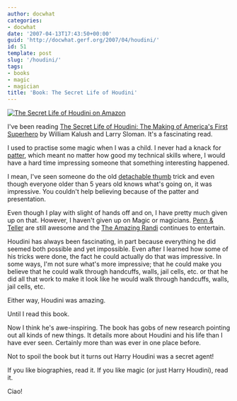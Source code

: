 ```yaml
---
author: docwhat
categories:
- docwhat
date: '2007-04-13T17:43:50+00:00'
guid: 'http://docwhat.gerf.org/2007/04/houdini/'
id: 51
template: post
slug: '/houdini/'
tags:
- books
- magic
- magician
title: 'Book: The Secret Life of Houdini'
---
```


[![*The Secret Life of Houdini* on
Amazon](https://ws-na.amazon-adsystem.com/widgets/q?_encoding=UTF8&MarketPlace=US&ASIN=0743272072&ServiceVersion=20070822&ID=AsinImage&WS=1&Format=_SL160_&tag=thedocwha-20)](https://www.amazon.com/gp/product/0743272072/ref=as_li_tl?ie=UTF8&camp=1789&creative=9325&creativeASIN=0743272072&linkCode=as2&tag=thedocwha-20&linkId=5ff178fdcc7503b2bef47e578f0eb2b7)
<img src="https://ir-na.amazon-adsystem.com/e/ir?t=thedocwha-20&l=am2&o=1&a=0743272072" width="1" height="1" border="0" alt="Amazon bug" style="border:none !important; margin:0px !important;" />

I've been reading [The Secret Life of Houdini: The Making of America's
First Superhero](http://amzn.to/2nRkT1Y) by William Kalush and Larry
Sloman. It's a fascinating read.

I used to practise some magic when I was a child. I never had a knack
for [patter](http://en.wikipedia.org/wiki/Patter), which meant no matter
how good my technical skills where, I would have a hard time impressing
someone that something interesting happened.

I mean, I've seen someone do the old [detachable
thumb](http://en.wikipedia.org/wiki/Detachable_thumb) trick and even
though everyone older than 5 years old knows what's going on, it was
impressive. You couldn't help believing because of the patter and
presentation.

Even though I play with slight of hands off and on, I have pretty much
given up on that. However, I haven't given up on Magic or magicians.
[Penn & Teller](http://www.pennandteller.com/) are still awesome and the
[The Amazing Randi](http://www.randi.org/) continues to entertain.

Houdini has always been fascinating, in part because everything he did
seemed both possible and yet impossible. Even after I learned how some
of his tricks were done, the fact he could actually do that was
impressive. In some ways, I'm not sure what's more impressive; that he
could make you believe that he could walk through handcuffs, walls, jail
cells, etc. or that he did all that work to make it look like he would
walk through handcuffs, walls, jail cells, etc.

Either way, Houdini was amazing.

Until I read this book.

Now I think he's awe-inspiring. The book has gobs of new research
pointing out all kinds of new things. It details more about Houdini and
his life than I have ever seen. Certainly more than was ever in one
place before.

Not to spoil the book but it turns out Harry Houdini was a secret agent!

If you like biographies, read it. If you like magic (or just Harry
Houdini), read it.

Ciao!
